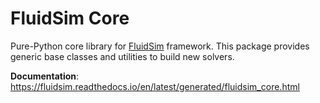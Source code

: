 FluidSim Core
=============

Pure-Python core library for [FluidSim](https://fluidsim.readthedocs.io)
framework. This package provides generic base classes and utilities to
build new solvers.

**Documentation**:
<https://fluidsim.readthedocs.io/en/latest/generated/fluidsim_core.html>
